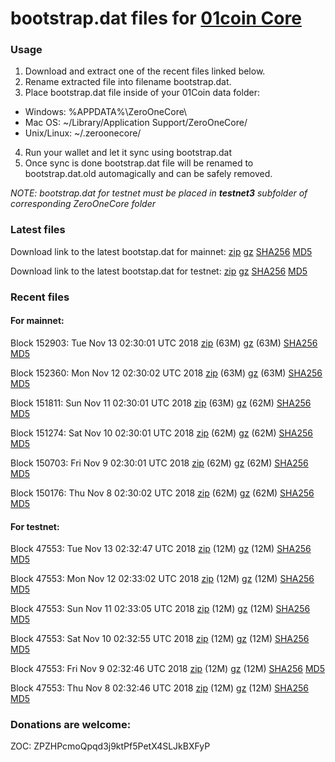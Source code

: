 # bootstrap.dat files for [01coin Core](https://01coin.io)

### Usage

1. Download and extract one of the recent files linked below.
2. Rename extracted file into filename bootstrap.dat.
3. Place bootstrap.dat file inside of your 01Coin data folder:
 - Windows: %APPDATA%\ZeroOneCore\
 - Mac OS: ~/Library/Application Support/ZeroOneCore/
 - Unix/Linux: ~/.zeroonecore/
4. Run your wallet and let it sync using bootstrap.dat
5. Once sync is done bootstrap.dat file will be renamed to bootstrap.dat.old automagically and can be safely removed.

_NOTE: bootstrap.dat for testnet must be placed in **testnet3** subfolder of corresponding ZeroOneCore folder_

### Latest files
Download link to the latest bootstap.dat for mainnet: [zip](https://files.01coin.io/mainnet/bootstrap.dat.zip) [gz](https://files.01coin.io/mainnet/bootstrap.dat.tar.gz) [SHA256](https://files.01coin.io/mainnet/sha256.txt) [MD5](https://files.01coin.io/mainnet/md5.txt)

Download link to the latest bootstap.dat for testnet: [zip](https://files.01coin.io/testnet/bootstrap.dat.zip) [gz](https://files.01coin.io/testnet/bootstrap.dat.tar.gz) [SHA256](https://files.01coin.io/testnet/sha256.txt) [MD5](https://files.01coin.io/testnet/md5.txt)

### Recent files

#### For mainnet:

Block 152903: Tue Nov 13 02:30:01 UTC 2018 [zip](https://files.01coin.io/mainnet/2018-11-13/bootstrap.dat.zip) (63M) [gz](https://files.01coin.io/mainnet/2018-11-13/bootstrap.dat.tar.gz) (63M) [SHA256](https://files.01coin.io/mainnet/2018-11-13/sha256.txt) [MD5](https://files.01coin.io/mainnet/2018-11-13/md5.txt)

Block 152360: Mon Nov 12 02:30:02 UTC 2018 [zip](https://files.01coin.io/mainnet/2018-11-12/bootstrap.dat.zip) (63M) [gz](https://files.01coin.io/mainnet/2018-11-12/bootstrap.dat.tar.gz) (63M) [SHA256](https://files.01coin.io/mainnet/2018-11-12/sha256.txt) [MD5](https://files.01coin.io/mainnet/2018-11-12/md5.txt)

Block 151811: Sun Nov 11 02:30:01 UTC 2018 [zip](https://files.01coin.io/mainnet/2018-11-11/bootstrap.dat.zip) (63M) [gz](https://files.01coin.io/mainnet/2018-11-11/bootstrap.dat.tar.gz) (62M) [SHA256](https://files.01coin.io/mainnet/2018-11-11/sha256.txt) [MD5](https://files.01coin.io/mainnet/2018-11-11/md5.txt)

Block 151274: Sat Nov 10 02:30:01 UTC 2018 [zip](https://files.01coin.io/mainnet/2018-11-10/bootstrap.dat.zip) (62M) [gz](https://files.01coin.io/mainnet/2018-11-10/bootstrap.dat.tar.gz) (62M) [SHA256](https://files.01coin.io/mainnet/2018-11-10/sha256.txt) [MD5](https://files.01coin.io/mainnet/2018-11-10/md5.txt)

Block 150703: Fri Nov  9 02:30:01 UTC 2018 [zip](https://files.01coin.io/mainnet/2018-11-09/bootstrap.dat.zip) (62M) [gz](https://files.01coin.io/mainnet/2018-11-09/bootstrap.dat.tar.gz) (62M) [SHA256](https://files.01coin.io/mainnet/2018-11-09/sha256.txt) [MD5](https://files.01coin.io/mainnet/2018-11-09/md5.txt)

Block 150176: Thu Nov  8 02:30:02 UTC 2018 [zip](https://files.01coin.io/mainnet/2018-11-08/bootstrap.dat.zip) (62M) [gz](https://files.01coin.io/mainnet/2018-11-08/bootstrap.dat.tar.gz) (62M) [SHA256](https://files.01coin.io/mainnet/2018-11-08/sha256.txt) [MD5](https://files.01coin.io/mainnet/2018-11-08/md5.txt)


#### For testnet:

Block 47553: Tue Nov 13 02:32:47 UTC 2018 [zip](https://files.01coin.io/testnet/2018-11-13/bootstrap.dat.zip) (12M) [gz](https://files.01coin.io/testnet/2018-11-13/bootstrap.dat.tar.gz) (12M) [SHA256](https://files.01coin.io/testnet/2018-11-13/sha256.txt) [MD5](https://files.01coin.io/testnet/2018-11-13/md5.txt)

Block 47553: Mon Nov 12 02:33:02 UTC 2018 [zip](https://files.01coin.io/testnet/2018-11-12/bootstrap.dat.zip) (12M) [gz](https://files.01coin.io/testnet/2018-11-12/bootstrap.dat.tar.gz) (12M) [SHA256](https://files.01coin.io/testnet/2018-11-12/sha256.txt) [MD5](https://files.01coin.io/testnet/2018-11-12/md5.txt)

Block 47553: Sun Nov 11 02:33:05 UTC 2018 [zip](https://files.01coin.io/testnet/2018-11-11/bootstrap.dat.zip) (12M) [gz](https://files.01coin.io/testnet/2018-11-11/bootstrap.dat.tar.gz) (12M) [SHA256](https://files.01coin.io/testnet/2018-11-11/sha256.txt) [MD5](https://files.01coin.io/testnet/2018-11-11/md5.txt)

Block 47553: Sat Nov 10 02:32:55 UTC 2018 [zip](https://files.01coin.io/testnet/2018-11-10/bootstrap.dat.zip) (12M) [gz](https://files.01coin.io/testnet/2018-11-10/bootstrap.dat.tar.gz) (12M) [SHA256](https://files.01coin.io/testnet/2018-11-10/sha256.txt) [MD5](https://files.01coin.io/testnet/2018-11-10/md5.txt)

Block 47553: Fri Nov  9 02:32:46 UTC 2018 [zip](https://files.01coin.io/testnet/2018-11-09/bootstrap.dat.zip) (12M) [gz](https://files.01coin.io/testnet/2018-11-09/bootstrap.dat.tar.gz) (12M) [SHA256](https://files.01coin.io/testnet/2018-11-09/sha256.txt) [MD5](https://files.01coin.io/testnet/2018-11-09/md5.txt)

Block 47553: Thu Nov  8 02:32:46 UTC 2018 [zip](https://files.01coin.io/testnet/2018-11-08/bootstrap.dat.zip) (12M) [gz](https://files.01coin.io/testnet/2018-11-08/bootstrap.dat.tar.gz) (12M) [SHA256](https://files.01coin.io/testnet/2018-11-08/sha256.txt) [MD5](https://files.01coin.io/testnet/2018-11-08/md5.txt)


### Donations are welcome:

ZOC: ZPZHPcmoQpqd3j9ktPf5PetX4SLJkBXFyP
